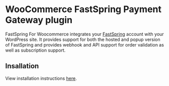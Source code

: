 # WooCommerce FastSpring Payment Gateway plugin

FastSpring For Woocommerce integrates your [FastSpring](http://fastspring.com) account with your WordPress site. It provides support for both the hosted and popup version of FastSpring and provides webhook and API support for order validation as well as subscription support.

## Insallation

View installation instructions [here](https://github.com/cyberwombat/woocommerce-fastspring-payment-gateway/wiki).
